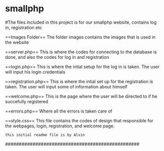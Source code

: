 # smallphp
#The files included in this project is for our smallphp website, contains log in, registration etc

==Images Folder==
The folder images contains the images that is used in the website

==server.php==
This is where the codes for connecting to the database is done, and also the codes for log in and registration

==login.php==
This is where the intial setup for the log in is taken. The user will input his login credentials

==registration.php==
This is where the intial set up for the registration is taken. The user will input some of information about himself

==welcome.php==
This is the page where the user will be directed to if he succefully registered

==errors.php==
Where all the errors is taken care of

==style.css==
This file contains the codes of design that responsible for the webpages, login, registration, and welcome page.

    this initial readme file is by Alvin
#################################################
